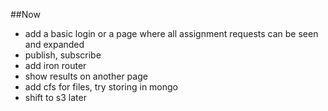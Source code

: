##Now    
 - add a basic login or a page where all assignment requests can be seen and expanded 
 - publish, subscribe
 - add iron router
 - show results on another page
 - add cfs for files, try storing in mongo
 - shift to s3 later
